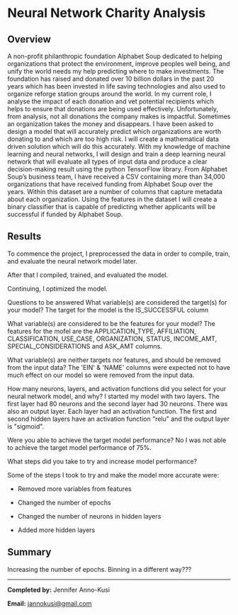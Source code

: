 # Neural Network Charity Analysis

## Overview


A non-profit philanthropic foundation Alphabet Soup dedicated to helping organizations that protect the environment, improve peoples well being, and unify the world  needs my help predicting where to make investments. The foundation has raised and donated over 10 billion dollars in the past 20 years which has been invested in life saving technologies and also used to organize reforge station groups around the world. In my current role, I analyse the impact of each donation and vet potential recipients which helps to ensure that donations are being used effectively. Unfortunately, from analysis, not all donations the company makes is impactful. Sometimes an organization takes the money and disappears.
I have been asked to design a model that will accurately predict which organizations are worth donating to and which are too high risk. I will create a mathematical data driven solution which will do this accurately. With my knowledge of machine learning and neural networks, I will design and train a deep learning neural network that will evaluate all types of input data and produce a clear decision-making result using the python TensorFlow library. From Alphabet Soup’s business team, I have received a CSV containing more than 34,000 organizations that have received funding from Alphabet Soup over the years. Within this dataset are a number of columns that capture metadata about each organization. Using the features in the dataset I will create a binary classifier that is capable of predicting whether applicants will be successful if funded by Alphabet Soup.





## Results
To commence the project, I preprocessed the data in order to compile, train, and evaluate the neural network model later.


After that I compiled, trained, and evaluated the model.

Continuing, I optimized the model.

Questions to be answered 
What variable(s) are considered the target(s) for your model?
The target for the model is the IS_SUCCESSFUL column

What variable(s) are considered to be the features for your model?
The features for the mofel are the APPLICATION_TYPE, AFFILIATION, CLASSIFICATION, USE_CASE, ORGANIZATION, STATUS, INCOME_AMT, SPECIAL_CONSIDERATIONS and ASK_AMT        columns.

What variable(s) are neither targets nor features, and should be removed from the input data?
The 'EIN' & 'NAME' columns were expected not to have much effect on our model so were removed from the input data. 

How many neurons, layers, and activation functions did you select for your neural network model, and why?
I started my model with two layers. The first layer had 80 neurons and the second layer had 30 neurons. There was also an output layer. Each layer had an activation function. The first and second hidden layers have an activation function "relu" and the output layer is "sigmoid". 

Were you able to achieve the target model performance?
No I was not able to achieve the target model performance of 75%.

What steps did you take to try and increase model performance?

Some of the steps I took to try and make the model more accurate were:

* Removed more variables from features

* Changed the number of epochs

* Changed the number of neurons in hidden layers

* Added more hidden layers














## Summary


Increasing the number of epochs.
Binning in a different way???

----

**Completed by:** Jennifer Anno-Kusi

**Email:** jannokusi@gmail.com 
